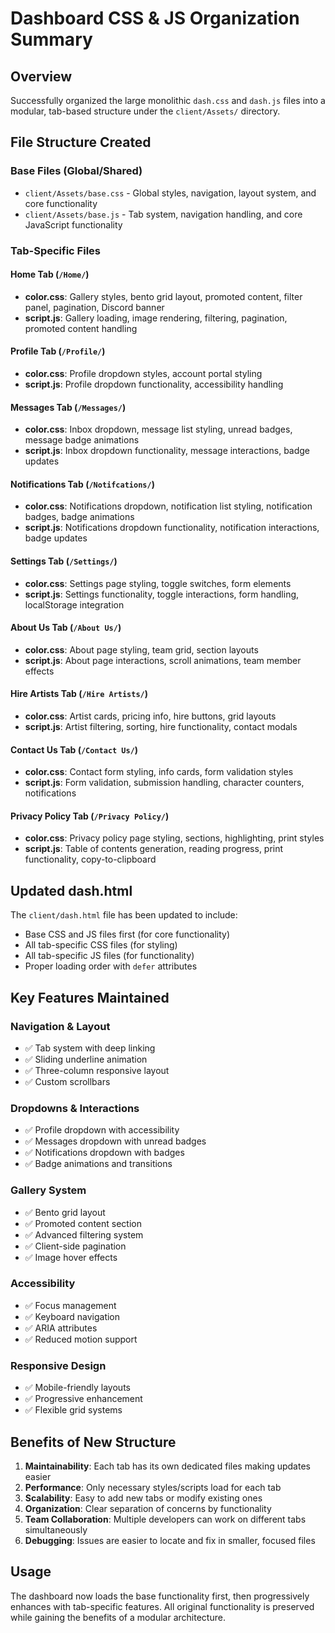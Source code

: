 # Dashboard CSS & JS Organization Summary

## Overview

Successfully organized the large monolithic `dash.css` and `dash.js` files into a modular, tab-based structure under the `client/Assets/` directory.

## File Structure Created

### Base Files (Global/Shared)

- `client/Assets/base.css` - Global styles, navigation, layout system, and core functionality
- `client/Assets/base.js` - Tab system, navigation handling, and core JavaScript functionality

### Tab-Specific Files

#### Home Tab (`/Home/`)

- **color.css**: Gallery styles, bento grid layout, promoted content, filter panel, pagination, Discord banner
- **script.js**: Gallery loading, image rendering, filtering, pagination, promoted content handling

#### Profile Tab (`/Profile/`)

- **color.css**: Profile dropdown styles, account portal styling
- **script.js**: Profile dropdown functionality, accessibility handling

#### Messages Tab (`/Messages/`)

- **color.css**: Inbox dropdown, message list styling, unread badges, message badge animations
- **script.js**: Inbox dropdown functionality, message interactions, badge updates

#### Notifications Tab (`/Notifcations/`)

- **color.css**: Notifications dropdown, notification list styling, notification badges, badge animations
- **script.js**: Notifications dropdown functionality, notification interactions, badge updates

#### Settings Tab (`/Settings/`)

- **color.css**: Settings page styling, toggle switches, form elements
- **script.js**: Settings functionality, toggle interactions, form handling, localStorage integration

#### About Us Tab (`/About Us/`)

- **color.css**: About page styling, team grid, section layouts
- **script.js**: About page interactions, scroll animations, team member effects

#### Hire Artists Tab (`/Hire Artists/`)

- **color.css**: Artist cards, pricing info, hire buttons, grid layouts
- **script.js**: Artist filtering, sorting, hire functionality, contact modals

#### Contact Us Tab (`/Contact Us/`)

- **color.css**: Contact form styling, info cards, form validation styles
- **script.js**: Form validation, submission handling, character counters, notifications

#### Privacy Policy Tab (`/Privacy Policy/`)

- **color.css**: Privacy policy page styling, sections, highlighting, print styles
- **script.js**: Table of contents generation, reading progress, print functionality, copy-to-clipboard

## Updated dash.html

The `client/dash.html` file has been updated to include:

- Base CSS and JS files first (for core functionality)
- All tab-specific CSS files (for styling)
- All tab-specific JS files (for functionality)
- Proper loading order with `defer` attributes

## Key Features Maintained

### Navigation & Layout

- ✅ Tab system with deep linking
- ✅ Sliding underline animation
- ✅ Three-column responsive layout
- ✅ Custom scrollbars

### Dropdowns & Interactions

- ✅ Profile dropdown with accessibility
- ✅ Messages dropdown with unread badges
- ✅ Notifications dropdown with badges
- ✅ Badge animations and transitions

### Gallery System

- ✅ Bento grid layout
- ✅ Promoted content section
- ✅ Advanced filtering system
- ✅ Client-side pagination
- ✅ Image hover effects

### Accessibility

- ✅ Focus management
- ✅ Keyboard navigation
- ✅ ARIA attributes
- ✅ Reduced motion support

### Responsive Design

- ✅ Mobile-friendly layouts
- ✅ Progressive enhancement
- ✅ Flexible grid systems

## Benefits of New Structure

1. **Maintainability**: Each tab has its own dedicated files making updates easier
2. **Performance**: Only necessary styles/scripts load for each tab
3. **Scalability**: Easy to add new tabs or modify existing ones
4. **Organization**: Clear separation of concerns by functionality
5. **Team Collaboration**: Multiple developers can work on different tabs simultaneously
6. **Debugging**: Issues are easier to locate and fix in smaller, focused files

## Usage

The dashboard now loads the base functionality first, then progressively enhances with tab-specific features. All original functionality is preserved while gaining the benefits of a modular architecture.
